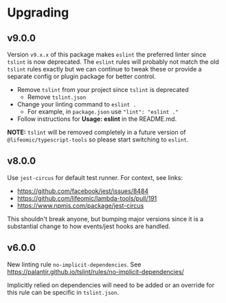 # Upgrading

## v9.0.0

Version `v9.x.x` of this package makes `eslint` the preferred linter since
`tslint` is now deprecated. The `eslint` rules will probably not match the old
`tslint` rules exactly but we can continue to tweak these or provide a separate
config or plugin package for better control.

- Remove `tslint` from your project since `tslint` is deprecated
  - Remove `tslint.json`
- Change your linting command to `eslint .`
  - For example, in `package.json` use `"lint": "eslint ."`
- Follow instructions for **Usage: eslint** in the README.md.

**NOTE:** `tslint` will be removed completely in a future version of
`@lifeomic/typescript-tools` so please start switching to `eslint`.

## v8.0.0

Use `jest-circus` for default test runner. For context, see links:

- https://github.com/facebook/jest/issues/8484
- https://github.com/lifeomic/lambda-tools/pull/191
- https://www.npmjs.com/package/jest-circus

This shouldn't break anyone, but bumping major versions since it is a
substantial change to how events/jest hooks are handled.

## v6.0.0

New linting rule `no-implicit-dependencies`. See
<https://palantir.github.io/tslint/rules/no-implicit-dependencies/>

Implicitly relied on dependencies will need to be added or an override for this
rule can be specific in `tslint.json`.

